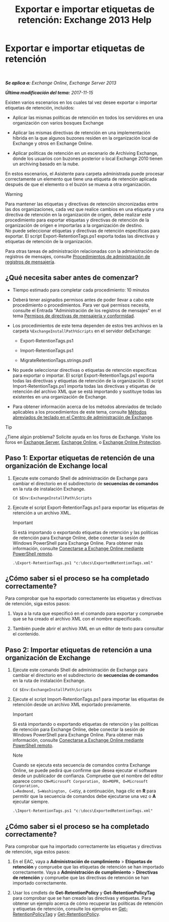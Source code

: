 ﻿---
title: 'Exportar e importar etiquetas de retención: Exchange 2013 Help'
TOCTitle: Exportar e importar etiquetas de retención
ms:assetid: 18405ea2-7ccc-475e-bd84-8b040e17bf44
ms:mtpsurl: https://technet.microsoft.com/es-es/library/JJ907307(v=EXCHG.150)
ms:contentKeyID: 51406480
ms.date: 05/22/2018
mtps_version: v=EXCHG.150
ms.translationtype: MT
---

# Exportar e importar etiquetas de retención

 

_**Se aplica a:** Exchange Online, Exchange Server 2013_

_**Última modificación del tema:** 2017-11-15_

Existen varios escenarios en los cuales tal vez desee exportar o importar etiquetas de retención, incluidos:

  - Aplicar las mismas políticas de retención en todos los servidores en una organización con varios bosques Exchange

  - Aplicar las mismas directivas de retención en una implementación híbrida en la que algunos buzones residen en la organización local de Exchange y otros en Exchange Online.

  - Aplicar políticas de retención en un escenario de Archiving Exchange, donde los usuarios con buzones posterior o local Exchange 2010 tienen un archiving basado en la nube.

En estos escenarios, el Asistente para carpeta administrada puede procesar correctamente un elemento que tiene una etiqueta de retención aplicada después de que el elemento o el buzón se mueva a otra organización.


> [!WARNING]
> Para mantener las etiquetas y directivas de retención sincronizadas entre las dos organizaciones, cada vez que realice cambios en una etiqueta y una directiva de retención en la organización de origen, debe realizar este procedimiento para exportar etiquetas y directivas de retención de la organización de origen e importarlas a la organización de destino.<BR>No puede seleccionar etiquetas y directivas de retención específicas para exportar. El script Export-RetentionTags.ps1 exporta todas las directivas y etiquetas de retención de la organización.



Para otras tareas de administración relacionadas con la administración de registros de mensajes, consulte [Procedimientos de administración de registros de mensajería](messaging-records-management-procedures-exchange-2013-help.md).

## ¿Qué necesita saber antes de comenzar?

  - Tiempo estimado para completar cada procedimiento: 10 minutos

  - Deberá tener asignados permisos antes de poder llevar a cabo este procedimiento o procedimientos. Para ver qué permisos necesita, consulte el Entrada "Administración de los registros de mensajes" en el tema [Permisos de directivas de mensajería y conformidad](messaging-policy-and-compliance-permissions-exchange-2013-help.md).

  - Los procedimientos de este tema dependen de estos tres archivos en la carpeta `%ExchangeInstallPath%Scripts` en el servidor deExchange:
    
      - Export-RetentionTags.ps1
    
      - Import-RetentionTags.ps1
    
      - MigrateRetentionTags.strings.psd1

  - No puede seleccionar directivas o etiquetas de retención específicas para exportar o importar. El script Export-RetentionTags.ps1 exporta todas las directivas y etiquetas de retención de la organización. El script Import-RetentionTags.ps1 importa todas las directivas y etiquetas de retención del archivo XML que se está importando y sustituye todas las existentes en una organización de Exchange.

  - Para obtener información acerca de los métodos abreviados de teclado aplicables a los procedimientos de este tema, consulte [Métodos abreviados de teclado en el Centro de administración de Exchange](keyboard-shortcuts-in-the-exchange-admin-center-exchange-online-protection-help.md).


> [!TIP]
> ¿Tiene algún problema? Solicite ayuda en los foros de Exchange. Visite los foros en <A href="https://go.microsoft.com/fwlink/p/?linkid=60612">Exchange Server</A>, <A href="https://go.microsoft.com/fwlink/p/?linkid=267542">Exchange Online</A>, o <A href="https://go.microsoft.com/fwlink/p/?linkid=285351">Exchange Online Protection</A>.



## Paso 1: Exportar etiquetas de retención de una organización de Exchange local

1.  Ejecute este comando Shell de administración de Exchange para cambiar el directorio en el subdirectorio de **secuencias de comandos** en la ruta de instalación Exchange.
    
        Cd $Env:ExchangeInstallPath\Scripts

2.  Ejecute el script Export-RetentionTags.ps1 para exportar las etiquetas de retención a un archivo XML.
    

    > [!IMPORTANT]
    > Si está importando o exportando etiquetas de retención y las políticas de retención para Exchange Online, debe conectar la sesión de Windows PowerShell para Exchange Online. Para obtener más información, consulte <A href="https://technet.microsoft.com/es-es/library/jj984289(v=exchg.150)">Conectarse a Exchange Online mediante PowerShell remoto</A>.

    
        .\Export-RetentionTags.ps1 "c:\docs\ExportedRetentionTags.xml"

## ¿Cómo saber si el proceso se ha completado correctamente?

Para comprobar que ha exportado correctamente las etiquetas y directivas de retención, siga estos pasos:

1.  Vaya a la ruta que especificó en el comando para exportar y compruebe que se ha creado el archivo XML con el nombre especificado.

2.  También puede abrir el archivo XML en un editor de texto para consultar el contenido.

## Paso 2: Importar etiquetas de retención a una organización de Exchange

1.  Ejecute este comando Shell de administración de Exchange para cambiar el directorio en el subdirectorio de **secuencias de comandos** en la ruta de instalación Exchange.
    
        Cd $Env:ExchangeInstallPath\Scripts

2.  Ejecute el script Import-RetentionTags.ps1 para importar las etiquetas de retención desde un archivo XML exportado previamente.
    

    > [!IMPORTANT]
    > Si está importando o exportando etiquetas de retención y las políticas de retención para Exchange Online, debe conectar la sesión de Windows PowerShell para Exchange Online. Para obtener más información, consulte <A href="https://technet.microsoft.com/es-es/library/jj984289(v=exchg.150)">Conectarse a Exchange Online mediante PowerShell remoto</A>.

    

    > [!NOTE]
    > Cuando se ejecuta esta secuencia de comandos contra Exchange Online, se puede pedirá que confirme que desea ejecutar el software desde un publicador de confianza. Compruebe que el nombre del editor aparece como <CODE>CN=Microsoft Corporation, OU=MOPR, O=Microsoft Corporation, L=Redmond, S=Washington, C=US</CODE>y, a continuación, haga clic en <STRONG>R</STRONG> para permitir que la secuencia de comandos debe ejecutarse una vez o <STRONG>A</STRONG> ejecutar siempre.

    
        .\Import-RetentionTags.ps1 "c:\docs\ExportedRetentionTags.xml"

## ¿Cómo saber si el proceso se ha completado correctamente?

Para comprobar que ha importado correctamente las etiquetas y directivas de retención, siga estos pasos:

1.  En el EAC, vaya a **Administración de cumplimiento** \> **Etiquetas de retención** y compruebe que las etiquetas de retención se han importado correctamente. Vaya a **Administración de cumplimiento** \> **Directivas de retención** y compruebe que las directivas de retención se han importado correctamente.

2.  Usar los cmdlets de **Get-RetentionPolicy** y **Get-RetentionPolicyTag** para comprobar que se han creado las directivas y etiquetas. Para obtener un ejemplo acerca de cómo recuperar las políticas de retención y etiquetas de retención, consulte los ejemplos en [Get-RetentionPolicyTag](https://technet.microsoft.com/es-es/library/dd298009\(v=exchg.150\)) y [Get-RetentionPolicy](https://technet.microsoft.com/es-es/library/dd298086\(v=exchg.150\)).

